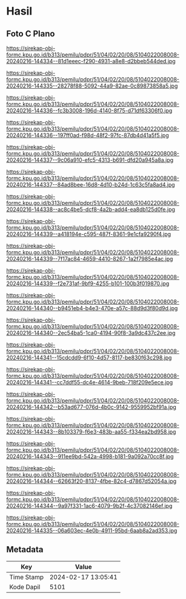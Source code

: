 # Hasil

## Foto C Plano

https://sirekap-obj-formc.kpu.go.id/b313/pemilu/pdpr/51/04/02/20/08/5104022008008-20240216-144334--81d1eeec-f290-4931-a8e8-d2bbeb544ded.jpg

https://sirekap-obj-formc.kpu.go.id/b313/pemilu/pdpr/51/04/02/20/08/5104022008008-20240216-144335--28278f88-5092-44a9-82ae-0c89873858a5.jpg

https://sirekap-obj-formc.kpu.go.id/b313/pemilu/pdpr/51/04/02/20/08/5104022008008-20240216-144336--fc3b3008-196d-4140-8f75-d71df63306f0.jpg

https://sirekap-obj-formc.kpu.go.id/b313/pemilu/pdpr/51/04/02/20/08/5104022008008-20240216-144336--197ff0ad-f98d-48f2-97fc-87db4d41a5f5.jpg

https://sirekap-obj-formc.kpu.go.id/b313/pemilu/pdpr/51/04/02/20/08/5104022008008-20240216-144337--9c06a910-efc5-4313-b691-dfd20a945a8a.jpg

https://sirekap-obj-formc.kpu.go.id/b313/pemilu/pdpr/51/04/02/20/08/5104022008008-20240216-144337--84ad8bee-16d8-4d10-b24d-1c63c5fa8ad4.jpg

https://sirekap-obj-formc.kpu.go.id/b313/pemilu/pdpr/51/04/02/20/08/5104022008008-20240216-144338--ac8c4be5-dcf8-4a2b-add4-ea8db125d0fe.jpg

https://sirekap-obj-formc.kpu.go.id/b313/pemilu/pdpr/51/04/02/20/08/5104022008008-20240216-144339--a418194e-c595-487f-8361-9e1cfa9290f4.jpg

https://sirekap-obj-formc.kpu.go.id/b313/pemilu/pdpr/51/04/02/20/08/5104022008008-20240216-144339--7f17ac84-4659-4410-8267-1a2f7985e4ac.jpg

https://sirekap-obj-formc.kpu.go.id/b313/pemilu/pdpr/51/04/02/20/08/5104022008008-20240216-144339--f2e731af-9bf9-4255-b101-100b3f019870.jpg

https://sirekap-obj-formc.kpu.go.id/b313/pemilu/pdpr/51/04/02/20/08/5104022008008-20240216-144340--b9451eb4-b4e3-470e-a57c-88d9d3f80d9d.jpg

https://sirekap-obj-formc.kpu.go.id/b313/pemilu/pdpr/51/04/02/20/08/5104022008008-20240216-144340--2ec54ba5-1ca0-4194-90f8-3a9dc437c2ee.jpg

https://sirekap-obj-formc.kpu.go.id/b313/pemilu/pdpr/51/04/02/20/08/5104022008008-20240216-144341--15cdcdd9-6f10-4d57-8117-be830f63c298.jpg

https://sirekap-obj-formc.kpu.go.id/b313/pemilu/pdpr/51/04/02/20/08/5104022008008-20240216-144341--cc7ddf55-dc4e-4614-9beb-718f209e5ece.jpg

https://sirekap-obj-formc.kpu.go.id/b313/pemilu/pdpr/51/04/02/20/08/5104022008008-20240216-144342--b53ad677-076d-4b0c-9142-9559952bf91a.jpg

https://sirekap-obj-formc.kpu.go.id/b313/pemilu/pdpr/51/04/02/20/08/5104022008008-20240216-144343--8b103379-f6e3-483b-aa55-f334ea2bd958.jpg

https://sirekap-obj-formc.kpu.go.id/b313/pemilu/pdpr/51/04/02/20/08/5104022008008-20240216-144343--911ee9bd-542a-4998-b181-9a092a70cc8f.jpg

https://sirekap-obj-formc.kpu.go.id/b313/pemilu/pdpr/51/04/02/20/08/5104022008008-20240216-144344--62663f20-8137-4fbe-82c4-d7867d52054a.jpg

https://sirekap-obj-formc.kpu.go.id/b313/pemilu/pdpr/51/04/02/20/08/5104022008008-20240216-144344--9a97f331-1ac6-4079-9b2f-4c37082146ef.jpg

https://sirekap-obj-formc.kpu.go.id/b313/pemilu/pdpr/51/04/02/20/08/5104022008008-20240216-144335--06a603ec-4e0b-4911-95bd-6aab8a2ad353.jpg


## Metadata

| Key        | Value               |
| ---------- | ------------------- |
| Time Stamp | 2024-02-17 13:05:41 |
| Kode Dapil | 5101                |



